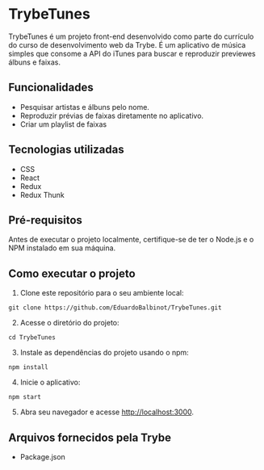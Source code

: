 # TrybeTunes

<!-- ![TrybeTunes](https://github.com/EduardoBalbinot/TrybeTunes/blob/main/src/assets/images/trybetunes.png) -->

TrybeTunes é um projeto front-end desenvolvido como parte do currículo do curso de desenvolvimento web da Trybe. É um aplicativo de música simples que consome a API do iTunes para buscar e reproduzir previewes álbuns e faixas.

## Funcionalidades

- Pesquisar artistas e álbuns pelo nome.
- Reproduzir prévias de faixas diretamente no aplicativo.
- Criar um playlist de faixas

## Tecnologias utilizadas

- CSS
- React
- Redux
- Redux Thunk

## Pré-requisitos

Antes de executar o projeto localmente, certifique-se de ter o Node.js e o NPM instalado em sua máquina.

## Como executar o projeto

1. Clone este repositório para o seu ambiente local:

```
git clone https://github.com/EduardoBalbinot/TrybeTunes.git
```
2. Acesse o diretório do projeto:
```
cd TrybeTunes
```

3. Instale as dependências do projeto usando o npm:
```
npm install
```

4. Inicie o aplicativo:

```
npm start
```
5. Abra seu navegador e acesse [http://localhost:3000](http://localhost:3000).

##  Arquivos fornecidos pela Trybe
* Package.json
